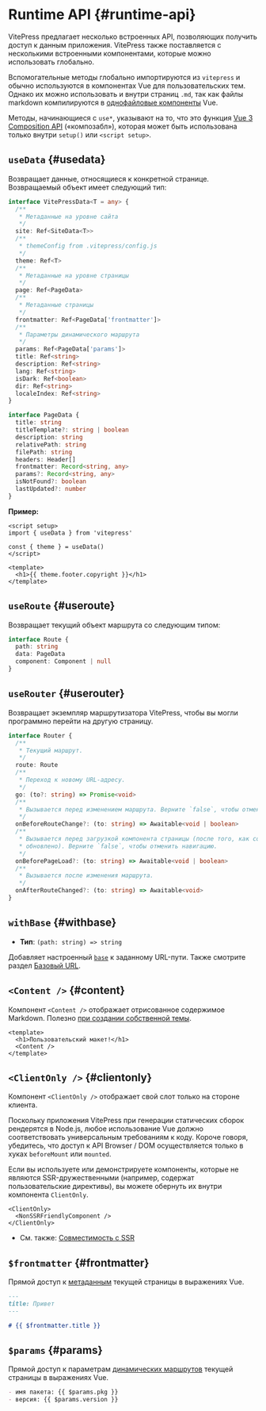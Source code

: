 # Runtime API {#runtime-api}

VitePress предлагает несколько встроенных API, позволяющих получить доступ к данным приложения. VitePress также поставляется с несколькими встроенными компонентами, которые можно использовать глобально.

Вспомогательные методы глобально импортируются из `vitepress` и обычно используются в компонентах Vue для пользовательских тем. Однако их можно использовать и внутри страниц `.md`, так как файлы markdown компилируются в [однофайловые компоненты](https://vuejs.dragomano.ru/guide/scaling-up/sfc.html) Vue.

Методы, начинающиеся с `use*`, указывают на то, что это функция [Vue 3 Composition API](https://vuejs.dragomano.ru/guide/introduction.html#composition-api) («композабл»), которая может быть использована только внутри `setup()` или `<script setup>`.

## `useData` <Badge type="info" text="композабл" /> {#usedata}

Возвращает данные, относящиеся к конкретной странице. Возвращаемый объект имеет следующий тип:

```ts
interface VitePressData<T = any> {
  /**
   * Метаданные на уровне сайта
   */
  site: Ref<SiteData<T>>
  /**
   * themeConfig from .vitepress/config.js
   */
  theme: Ref<T>
  /**
   * Метаданные на уровне страницы
   */
  page: Ref<PageData>
  /**
   * Метаданные страницы
   */
  frontmatter: Ref<PageData['frontmatter']>
  /**
   * Параметры динамического маршрута
   */
  params: Ref<PageData['params']>
  title: Ref<string>
  description: Ref<string>
  lang: Ref<string>
  isDark: Ref<boolean>
  dir: Ref<string>
  localeIndex: Ref<string>
}

interface PageData {
  title: string
  titleTemplate?: string | boolean
  description: string
  relativePath: string
  filePath: string
  headers: Header[]
  frontmatter: Record<string, any>
  params?: Record<string, any>
  isNotFound?: boolean
  lastUpdated?: number
}
```

**Пример:**

```vue
<script setup>
import { useData } from 'vitepress'

const { theme } = useData()
</script>

<template>
  <h1>{{ theme.footer.copyright }}</h1>
</template>
```

## `useRoute` <Badge type="info" text="композабл" /> {#useroute}

Возвращает текущий объект маршрута со следующим типом:

```ts
interface Route {
  path: string
  data: PageData
  component: Component | null
}
```

## `useRouter` <Badge type="info" text="композабл" /> {#userouter}

Возвращает экземпляр маршрутизатора VitePress, чтобы вы могли программно перейти на другую страницу.

```ts
interface Router {
  /**
   * Текущий маршрут.
   */
  route: Route
  /**
   * Переход к новому URL-адресу.
   */
  go: (to?: string) => Promise<void>
  /**
   * Вызывается перед изменением маршрута. Верните `false`, чтобы отменить навигацию.
   */
  onBeforeRouteChange?: (to: string) => Awaitable<void | boolean>
  /**
   * Вызывается перед загрузкой компонента страницы (после того, как состояние истории
   * обновлено). Верните `false`, чтобы отменить навигацию.
   */
  onBeforePageLoad?: (to: string) => Awaitable<void | boolean>
  /**
   * Вызывается после изменения маршрута.
   */
  onAfterRouteChanged?: (to: string) => Awaitable<void>
}
```

## `withBase` <Badge type="info" text="хелпер" /> {#withbase}

- **Тип**: `(path: string) => string`

Добавляет настроенный [`base`](./site-config#base) к заданному URL-пути. Также смотрите раздел [Базовый URL](../guide/asset-handling#base-url).

## `<Content />` <Badge type="info" text="компонент" /> {#content}

Компонент `<Content />` отображает отрисованное содержимое Markdown. Полезно [при создании собственной темы](../guide/custom-theme).

```vue
<template>
  <h1>Пользовательский макет!</h1>
  <Content />
</template>
```

## `<ClientOnly />` <Badge type="info" text="компонент" /> {#clientonly}

Компонент `<ClientOnly />` отображает свой слот только на стороне клиента.

Поскольку приложения VitePress при генерации статических сборок рендерятся в Node.js, любое использование Vue должно соответствовать универсальным требованиям к коду. Короче говоря, убедитесь, что доступ к API Browser / DOM осуществляется только в хуках `beforeMount` или `mounted`.

Если вы используете или демонстрируете компоненты, которые не являются SSR-дружественными (например, содержат пользовательские директивы), вы можете обернуть их внутри компонента `ClientOnly`.

```vue-html
<ClientOnly>
  <NonSSRFriendlyComponent />
</ClientOnly>
```

- См. также: [Совместимость с SSR](../guide/ssr-compat)

## `$frontmatter` <Badge type="info" text="глобальный шаблон" /> {#frontmatter}

Прямой доступ к [метаданным](../guide/frontmatter) текущей страницы в выражениях Vue.

```md
---
title: Привет
---

# {{ $frontmatter.title }}
```

## `$params` <Badge type="info" text="глобальный шаблон" /> {#params}

Прямой доступ к параметрам [динамических маршрутов](../guide/routing#dynamic-routes) текущей страницы в выражениях Vue.

```md
- имя пакета: {{ $params.pkg }}
- версия: {{ $params.version }}
```
